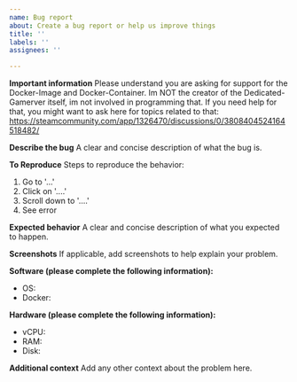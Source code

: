 ```yaml
---
name: Bug report
about: Create a bug report or help us improve things
title: ''
labels: ''
assignees: ''

---
```


**Important information**
Please understand you are asking for support for the Docker-Image and Docker-Container. Im NOT the creator of the Dedicated-Gamerver itself, im not involved in programming that. If you need help for that,  you might want to ask here for topics related to that: https://steamcommunity.com/app/1326470/discussions/0/3808404524164518482/ 

**Describe the bug**
A clear and concise description of what the bug is. 

**To Reproduce**
Steps to reproduce the behavior:
1. Go to '...'
2. Click on '....'
3. Scroll down to '....'
4. See error

**Expected behavior**
A clear and concise description of what you expected to happen.

**Screenshots**
If applicable, add screenshots to help explain your problem.

**Software (please complete the following information):**
 - OS: 
 - Docker: 

**Hardware (please complete the following information):**
 - vCPU: 
 - RAM: 
 - Disk: 

**Additional context**
Add any other context about the problem here.

